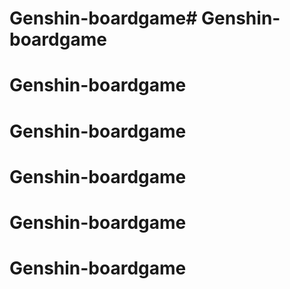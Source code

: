 # Genshin-boardgame# Genshin-boardgame
# Genshin-boardgame
# Genshin-boardgame
# Genshin-boardgame
# Genshin-boardgame
# Genshin-boardgame
